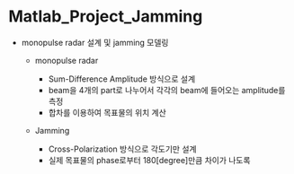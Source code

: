 # Matlab_Project_Jamming

  * monopulse radar 설계 및 jamming 모델링
    * monopulse radar
      * Sum-Difference Amplitude 방식으로 설계
      * beam을 4개의 part로 나누어서 각각의 beam에 들어오는 amplitude를 측정
      * 합차를 이용하여 목표물의 위치 계산


    * Jamming
      * Cross-Polarization 방식으로 각도기만 설계
      * 실제 목표물의 phase로부터 180[degree]만큼 차이가 나도록  
    
    
